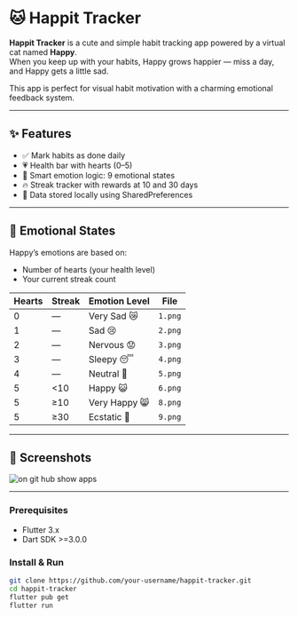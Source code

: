 # 🐱 Happit Tracker

**Happit Tracker** is a cute and simple habit tracking app powered by a virtual cat named **Happy**.  
When you keep up with your habits, Happy grows happier — miss a day, and Happy gets a little sad.

This app is perfect for visual habit motivation with a charming emotional feedback system.

---

## ✨ Features

- ✅ Mark habits as done daily
- 💗 Health bar with hearts (0–5)
- 🧠 Smart emotion logic: 9 emotional states
- 🔥 Streak tracker with rewards at 10 and 30 days
- 💾 Data stored locally using SharedPreferences

---

## 🐾 Emotional States

Happy’s emotions are based on:
- Number of hearts (your health level)
- Your current streak count

| Hearts | Streak        | Emotion Level | File        |
|--------|---------------|---------------|-------------|
| 0      | —             | Very Sad 😿    | `1.png`     |
| 1      | —             | Sad 😢         | `2.png`     |
| 2      | —             | Nervous 😟     | `3.png`     |
| 3      | —             | Sleepy 😴      | `4.png`     |
| 4      | —             | Neutral 🙂      | `5.png`     |
| 5      | <10           | Happy 😺       | `6.png`     |
| 5      | ≥10           | Very Happy 😸  | `8.png`     |
| 5      | ≥30           | Ecstatic 🤩    | `9.png`     |

---

## 📸 Screenshots <br>
![on git hub show apps](https://github.com/user-attachments/assets/d9f9a916-f65b-422f-b5a7-4c79a0cfe1c3)

---

### Prerequisites

- Flutter 3.x
- Dart SDK >=3.0.0

### Install & Run

```bash
git clone https://github.com/your-username/happit-tracker.git
cd happit-tracker
flutter pub get
flutter run
